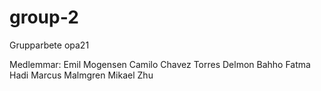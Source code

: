 # group-2
Grupparbete opa21

Medlemmar:
Emil Mogensen
Camilo Chavez Torres
Delmon Bahho
Fatma Hadi
Marcus Malmgren
Mikael Zhu
